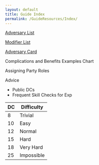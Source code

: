 ```yaml
---
layout: default
title: Guide Index
permalink: /GuideResources/Index/
---
```

[Adversary List]({{site.baseurl}}/GuideResources/Adversaries/AdversaryList/)
 
[Modifier List]({{site.baseurl}}/GuideResources/Adversaries/ModifierList/)

[Adversary Card]({{site.baseurl}}/GuideResources/Adversaries/AdversaryCard/)

Complications and Benefits Examples Chart

Assigning Party Roles

Advice
- Public DCs
- Frequent Skill Checks for Exp

| **DC** | **Difficulty** |
| ------ | -------------- |
| 8      | Trivial        |
| 10     | Easy           |
| 12     | Normal         |
| 15     | Hard           |
| 18     | Very Hard      |
| 25     | Impossible     |
